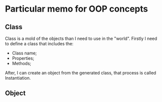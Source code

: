 # Particular memo for OOP concepts

## Class
Class is a mold of the objects than I need to use in the "world". Firstly I need to define a class that includes the:
- Class name;
- Properties;
- Methods; 

After, I can create an object from the generated class, that process is called Instantiation.

## Object
